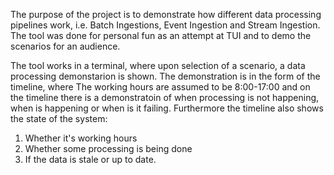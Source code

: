 The purpose of the project is to demonstrate how different data processing pipelines work, i.e. Batch Ingestions, Event Ingestion and Stream Ingestion.
The tool was done for personal fun as an attempt at TUI and to demo the scenarios for an audience.

The tool works in a terminal, where upon selection of a scenario, a data processing demonstarion is shown.
The demonstration is in the form of the timeline, where The working hours are assumed to be 8:00-17:00 and on the timeline there is a demonstratoin of when processing is not happening, when is happening or when is it failing.
Furthermore the timeline also shows the state of the system:
1) Whether it's working hours
2) Whether some processing is being done
3) If the data is stale or up to date.
